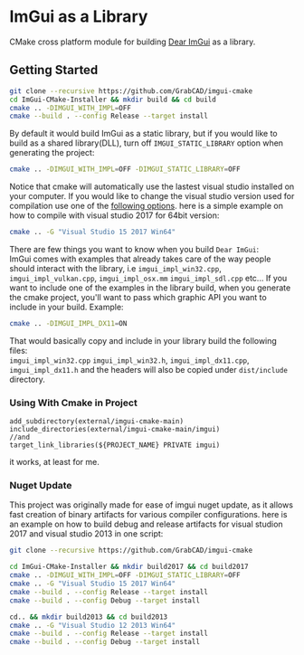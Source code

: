 # ImGui as a Library

CMake cross platform module for building [Dear ImGui](https://github.com/ocornut/imgui) as a library.


## Getting Started

```bash
git clone --recursive https://github.com/GrabCAD/imgui-cmake
cd ImGui-CMake-Installer && mkdir build && cd build
cmake .. -DIMGUI_WITH_IMPL=OFF
cmake --build . --config Release --target install
```

By default it would build ImGui as a static library, but if you would like to build as a shared library(DLL), turn off `IMGUI_STATIC_LIBRARY` option when generating the project:
```bash
cmake .. -DIMGUI_WITH_IMPL=OFF -DIMGUI_STATIC_LIBRARY=OFF
```

Notice that cmake will automatically use the lastest visual studio installed on your computer.
If you would like to change the visual studio version used for compilation use one of the [following options](https://cmake.org/cmake/help/latest/manual/cmake-generators.7.html).
here is a simple example on how to compile with visual studio 2017 for 64bit version:
```bash
cmake .. -G "Visual Studio 15 2017 Win64"
```

There are few things you want to know when you build `Dear ImGui`:<br>
ImGui comes with examples that already takes care of the way people should interact with the library, i.e `imgui_impl_win32.cpp`, `imgui_impl_vulkan.cpp`, `imgui_impl_osx.mm` `imgui_impl_sdl.cpp` etc...
If you want to include one of the examples in the library build, when you generate the cmake project, you'll want to pass which graphic API you want to include in your build. Example:
```bash
cmake .. -DIMGUI_IMPL_DX11=ON
```

That would basically copy and include in your library build the following files:<br>
`imgui_impl_win32.cpp` `imgui_impl_win32.h`, `imgui_impl_dx11.cpp`, `imgui_impl_dx11.h`
and the headers will also be copied under `dist/include` directory.

### Using With Cmake in Project
```# imgui
add_subdirectory(external/imgui-cmake-main)
include_directories(external/imgui-cmake-main/imgui)
//and
target_link_libraries(${PROJECT_NAME} PRIVATE imgui)
```
it works, at least for me.
### Nuget Update

This project was originally made for ease of imgui nuget update, as it allows fast creation of binary artifacts for various compiler configurations.
here is an example on how to build debug and release artifacts for visual studion 2017 and visual studio 2013 in one script:
```bash
git clone --recursive https://github.com/GrabCAD/imgui-cmake

cd ImGui-CMake-Installer && mkdir build2017 && cd build2017
cmake .. -DIMGUI_WITH_IMPL=OFF -DIMGUI_STATIC_LIBRARY=OFF
cmake .. -G "Visual Studio 15 2017 Win64"
cmake --build . --config Release --target install
cmake --build . --config Debug --target install

cd.. && mkdir build2013 && cd build2013
cmake .. -G "Visual Studio 12 2013 Win64"
cmake --build . --config Release --target install
cmake --build . --config Debug --target install
```


